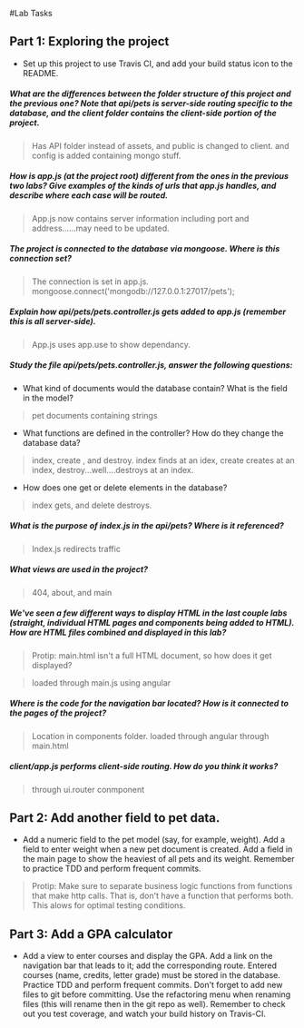 #Lab Tasks

## Part 1: Exploring the project

- Set up this project to use Travis CI, and add your build status icon to the README.

##### What are the differences between the folder structure of this project and the previous one? Note that api/pets is server-side routing specific to the database, and the client folder contains the client-side portion of the project.

> Has API folder instead of assets, and public is changed to client. and config is added containing mongo stuff.

##### How is app.js (at the project root) different from the ones in the previous two labs? Give examples of the kinds of urls that app.js handles, and describe where each case will be routed.

> App.js now contains server information including port and address......may need to be updated.

##### The project is connected to the database via mongoose. Where is this connection set?

> The connection is set in app.js. mongoose.connect('mongodb://127.0.0.1:27017/pets');

##### Explain how api/pets/pets.controller.js gets added to app.js (remember this is all server-side).

> App.js uses app.use to show dependancy.

##### Study the file api/pets/pets.controller.js, answer the following questions:
-  What kind of documents would the database contain? What is the field in the model?

> pet documents containing strings

-  What functions are defined in the controller? How do they change the database data?

> index, create , and destroy. index finds at an idex, create creates at an index, destroy...well....destroys at an index.

-  How does one get or delete elements in the database?

> index gets, and delete destroys.

##### What is the purpose of index.js in the api/pets? Where is it referenced?

> Index.js redirects traffic

##### What views are used in the project?

> 404, about, and main

##### We've seen a few different ways to display HTML in the last couple labs (straight, individual HTML pages and components being added to HTML). How are HTML files combined and displayed in this lab? 

>Protip: main.html isn't a full HTML document, so how does it get displayed?

> loaded through main.js using angular

##### Where is the code for the navigation bar located? How is it connected to the pages of the project?

> Location in components folder. loaded through angular through main.html

##### client/app.js performs client-side routing. How do you think it works?

> through ui.router conmponent

## Part 2: Add another field to pet data.

- Add a numeric field to the pet model (say, for example, weight). Add a field to enter weight when a new pet document is created. Add a field in the main page to show the heaviest of all pets and its weight. Remember to practice TDD and perform frequent commits.

>Protip: Make sure to separate business logic functions from functions that make http calls. That is, don't have a function that performs both. This alows for optimal testing conditions.

## Part 3: Add a GPA calculator

- Add a view to enter courses and display the GPA. Add a link on the navigation bar that leads to it; add the corresponding route. Entered courses (name, credits, letter grade) must be stored in the database. Practice TDD and perform frequent commits. Don't forget to add new files to git before committing. Use the refactoring menu when renaming files (this will rename then in the git repo as well). Remember to check out you test coverage, and watch your build history on Travis-CI.
